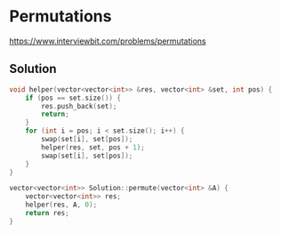 # Permutations

https://www.interviewbit.com/problems/permutations


## Solution

```cpp
void helper(vector<vector<int>> &res, vector<int> &set, int pos) {
    if (pos == set.size()) {
        res.push_back(set);
        return;
    }
    for (int i = pos; i < set.size(); i++) {
        swap(set[i], set[pos]);
        helper(res, set, pos + 1);
        swap(set[i], set[pos]);
    }
}

vector<vector<int>> Solution::permute(vector<int> &A) {
    vector<vector<int>> res;
    helper(res, A, 0);
    return res;
}
```